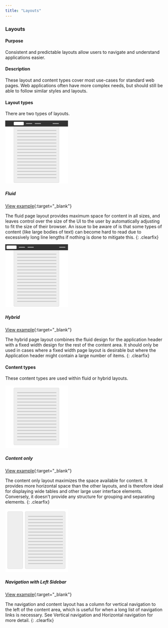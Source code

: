 ```yaml
---
title: "Layouts"
---
```


<div class="pl-pattern pl-pattern-layouts">

<h3>Layouts</h3>

#### Purpose

Consistent and predictable layouts allow users to navigate and understand applications easier.

#### Description

These layout and content types cover most use-cases for standard web pages. Web applications often have more complex needs, but should still be able to follow similar styles and layouts.

#### Layout types

There are two types of layouts.

![Fixed width layout](layouts/images/layout-fixed.png)

##### Fluid

[View example](layouts/fluid.html){:target="_blank"}

The fluid page layout provides maximum space for content in all sizes, and leaves control over the size of the UI to the user by automatically adjusting to fit the size of their browser. An issue to be aware of is that some types of content (like large bodies of text) can become hard to read due to excessively long line lengths if nothing is done to mitigate this.
{: .clearfix}


![Hybrid layout](layouts/images/layout-hybrid.png)

##### Hybrid

[View example](layouts/hybrid.html){:target="_blank"}

The hybrid page layout combines the fluid design for the application header with a fixed width design for the rest of the content area. It should only be used in cases where a fixed width page layout is desirable but where the Application header might contain a large number of items.
{: .clearfix}

#### Content types

These content types are used within fluid or hybrid layouts.

![Content only](layouts/images/type-content-only.png)

##### Content only

[View example](layouts/hybrid.html){:target="_blank"}

The content only layout maximizes the space available for content. It provides more horizontal space than the other layouts, and is therefore ideal for displaying wide tables and other large user interface elements. Conversely, it doesn't provide any structure for grouping and separating elements.
{: .clearfix}

![Navigation and content](layouts/images/type-content-navigation.png)

##### Navigation with Left Sidebar

[View example](layouts/type-content-navigation.html){:target="_blank"}

The navigation and content layout has a column for vertical navigation to the left of the content area, which is useful for when a long list of navigation links is necessary. See Vertical navigation and Horizontal navigation for more detail.
{: .clearfix}

</div>
